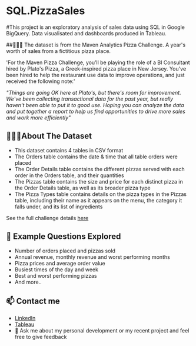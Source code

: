 # SQL.PizzaSales

#This project is an exploratory analysis of sales data using SQL in Google BigQuery. Data visualisated and dashboards produced in Tableau. 

##🍕🍕🍕 The dataset is from the Maven Analytics Pizza Challenge. A year's worth of sales from a fictitious pizza place.

'For the Maven Pizza Challenge, you’ll be playing the role of a BI Consultant hired by Plato's Pizza, a Greek-inspired pizza place in New Jersey. You've been hired to help the restaurant use data to improve operations, and just received the following note:'

_"Things are going OK here at Plato's, but there's room for improvement. We've been collecting transactional data for the past year, but really haven't been able to put it to good use. Hoping you can analyze the data and put together a report to help us find opportunities to drive more sales and work more efficiently"_

## 👨🏻‍💻About The Dataset
- This dataset contains 4 tables in CSV format
- The Orders table contains the date & time that all table orders were placed
- The Order Details table contains the different pizzas served with each order in the Orders table, and their quantities
- The Pizzas table contains the size and price for each distinct pizza in the Order Details table, as well as its broader pizza type
- The Pizza Types table contains details on the pizza types in the Pizzas table, including their name as it appears on the menu, the category it falls under, and its list of ingredients

See the full challenge details [here](https://www.mavenanalytics.io/blog/maven-pizza-challenge)


 ## 🎯 Example Questions Explored
 - Number of orders placed and pizzas sold
 - Annual revenue, monthly revenue and worst performing months
 - Pizza prices and average order value
 - Busiest times of the day and week 
 - Best and worst performing pizzas
 - And more.. 



## 📫 Contact me
- [LinkedIn](https://www.linkedin.com/in/dan-wade22)
- [Tableau](https://public.tableau.com/app/profile/danwade22)
- 💬 Ask me about my personal development or my recent project and feel free to give feedback
